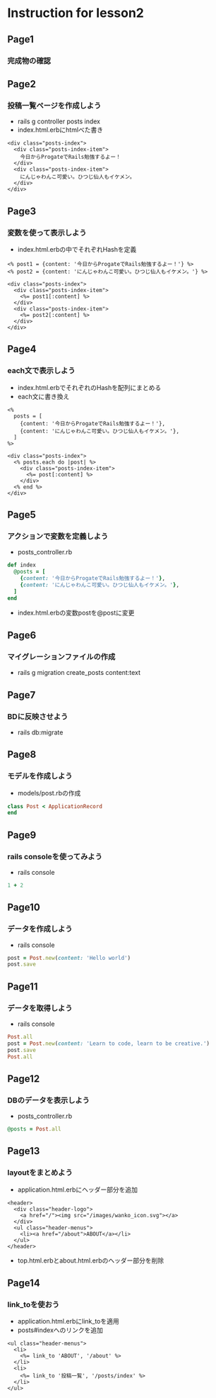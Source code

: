 # Instruction for lesson2

## Page1
### 完成物の確認

## Page2
### 投稿一覧ページを作成しよう
* rails g controller posts index
* index.html.erbにhtmlべた書き
```erb
<div class="posts-index">
  <div class="posts-index-item">
    今日からProgateでRails勉強するよー！
  </div>
  <div class="posts-index-item">
    にんじゃわんこ可愛い。ひつじ仙人もイケメン。
  </div>
</div>
```

## Page3
### 変数を使って表示しよう
* index.html.erbの中でそれぞれHashを定義
```erb
<% post1 = {content: '今日からProgateでRails勉強するよー！'} %>
<% post2 = {content: 'にんじゃわんこ可愛い。ひつじ仙人もイケメン。'} %>

<div class="posts-index">
  <div class="posts-index-item">
    <%= post1[:content] %>
  </div>
  <div class="posts-index-item">
    <%= post2[:content] %>
  </div>
</div>
```

## Page4
### each文で表示しよう
* index.html.erbでそれぞれのHashを配列にまとめる
* each文に書き換え
```erb
<%
  posts = [
    {content: '今日からProgateでRails勉強するよー！'},
    {content: 'にんじゃわんこ可愛い。ひつじ仙人もイケメン。'},
  ]
%>

<div class="posts-index">
  <% posts.each do |post| %>
    <div class="posts-index-item">
      <%= post[:content] %>
    </div>
  <% end %>
</div>
```

## Page5
### アクションで変数を定義しよう
* posts_controller.rb
```rb
def index
  @posts = [
    {content: '今日からProgateでRails勉強するよー！'},
    {content: 'にんじゃわんこ可愛い。ひつじ仙人もイケメン。'},
  ]
end
```
* index.html.erbの変数postを@postに変更

## Page6
### マイグレーションファイルの作成
* rails g migration create_posts content:text

## Page7
### BDに反映させよう
* rails db:migrate

## Page8
### モデルを作成しよう
* models/post.rbの作成
```rb
class Post < ApplicationRecord
end
```

## Page9
### rails consoleを使ってみよう
* rails console
```rb
1 + 2
```

## Page10
### データを作成しよう
* rails console
```rb
post = Post.new(content: 'Hello world')
post.save
```

## Page11
### データを取得しよう
* rails console
```rb
Post.all
post = Post.new(content: 'Learn to code, learn to be creative.')
post.save
Post.all
```

## Page12
### DBのデータを表示しよう
* posts_controller.rb
```rb
@posts = Post.all
```

## Page13
### layoutをまとめよう
* application.html.erbにヘッダー部分を追加
```erb
<header>
  <div class="header-logo">
    <a href="/"><img src="/images/wanko_icon.svg"></a>
  </div>
  <ul class="header-menus">
    <li><a href="/about">ABOUT</a></li>
  </ul>
</header>
```
* top.html.erbとabout.html.erbのヘッダー部分を削除

## Page14
### link_toを使おう
* application.html.erbにlink_toを適用
* posts#indexへのリンクを追加
```erb
<ul class="header-menus">
  <li>
    <%= link_to 'ABOUT', '/about' %>
  </li>
  <li>
    <%= link_to '投稿一覧', '/posts/index' %>
  </li>
</ul>
```
